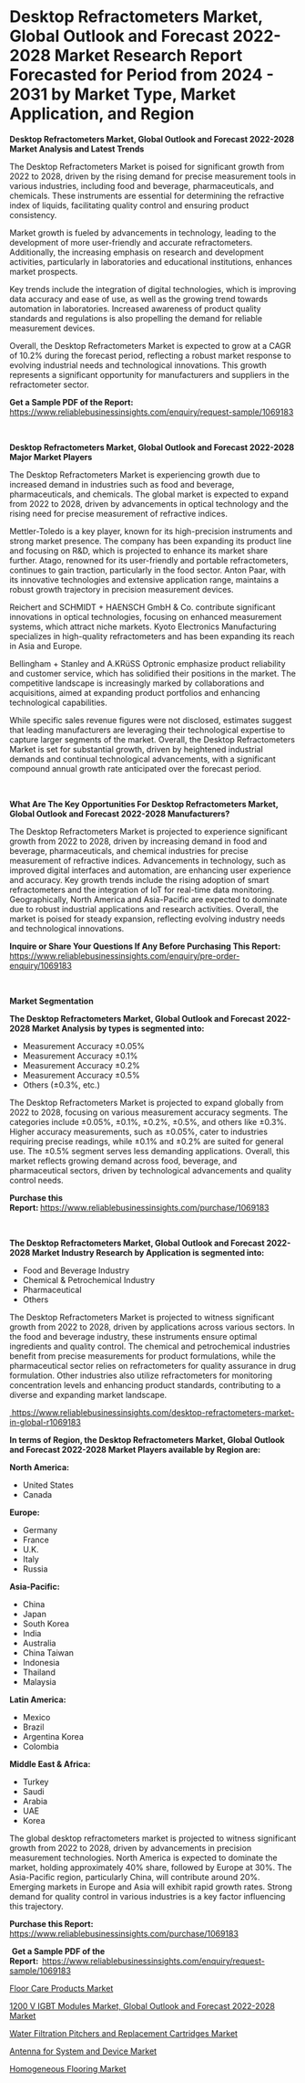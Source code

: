 <p><h1>Desktop Refractometers Market, Global Outlook and Forecast 2022-2028 Market Research Report Forecasted for Period from 2024 -  2031 by Market Type, Market Application, and Region</h1></p><p><strong>Desktop Refractometers Market, Global Outlook and Forecast 2022-2028 Market Analysis and Latest Trends</strong></p>
<p><p>The Desktop Refractometers Market is poised for significant growth from 2022 to 2028, driven by the rising demand for precise measurement tools in various industries, including food and beverage, pharmaceuticals, and chemicals. These instruments are essential for determining the refractive index of liquids, facilitating quality control and ensuring product consistency. </p><p>Market growth is fueled by advancements in technology, leading to the development of more user-friendly and accurate refractometers. Additionally, the increasing emphasis on research and development activities, particularly in laboratories and educational institutions, enhances market prospects. </p><p>Key trends include the integration of digital technologies, which is improving data accuracy and ease of use, as well as the growing trend towards automation in laboratories. Increased awareness of product quality standards and regulations is also propelling the demand for reliable measurement devices. </p><p>Overall, the Desktop Refractometers Market is expected to grow at a CAGR of 10.2% during the forecast period, reflecting a robust market response to evolving industrial needs and technological innovations. This growth represents a significant opportunity for manufacturers and suppliers in the refractometer sector.</p></p>
<p><strong>Get a Sample PDF of the Report:&nbsp;</strong> <a href="https://www.reliablebusinessinsights.com/enquiry/request-sample/1069183">https://www.reliablebusinessinsights.com/enquiry/request-sample/1069183</a></p>
<p>&nbsp;</p>
<p><strong>Desktop Refractometers Market, Global Outlook and Forecast 2022-2028 Major Market Players</strong></p>
<p><p>The Desktop Refractometers Market is experiencing growth due to increased demand in industries such as food and beverage, pharmaceuticals, and chemicals. The global market is expected to expand from 2022 to 2028, driven by advancements in optical technology and the rising need for precise measurement of refractive indices.</p><p>Mettler-Toledo is a key player, known for its high-precision instruments and strong market presence. The company has been expanding its product line and focusing on R&D, which is projected to enhance its market share further. Atago, renowned for its user-friendly and portable refractometers, continues to gain traction, particularly in the food sector. Anton Paar, with its innovative technologies and extensive application range, maintains a robust growth trajectory in precision measurement devices.</p><p>Reichert and SCHMIDT + HAENSCH GmbH & Co. contribute significant innovations in optical technologies, focusing on enhanced measurement systems, which attract niche markets. Kyoto Electronics Manufacturing specializes in high-quality refractometers and has been expanding its reach in Asia and Europe.</p><p>Bellingham + Stanley and A.KRüSS Optronic emphasize product reliability and customer service, which has solidified their positions in the market. The competitive landscape is increasingly marked by collaborations and acquisitions, aimed at expanding product portfolios and enhancing technological capabilities.</p><p>While specific sales revenue figures were not disclosed, estimates suggest that leading manufacturers are leveraging their technological expertise to capture larger segments of the market. Overall, the Desktop Refractometers Market is set for substantial growth, driven by heightened industrial demands and continual technological advancements, with a significant compound annual growth rate anticipated over the forecast period.</p></p>
<p>&nbsp;</p>
<p><strong>What Are The Key Opportunities For Desktop Refractometers Market, Global Outlook and Forecast 2022-2028 Manufacturers?</strong></p>
<p><p>The Desktop Refractometers Market is projected to experience significant growth from 2022 to 2028, driven by increasing demand in food and beverage, pharmaceuticals, and chemical industries for precise measurement of refractive indices. Advancements in technology, such as improved digital interfaces and automation, are enhancing user experience and accuracy. Key growth trends include the rising adoption of smart refractometers and the integration of IoT for real-time data monitoring. Geographically, North America and Asia-Pacific are expected to dominate due to robust industrial applications and research activities. Overall, the market is poised for steady expansion, reflecting evolving industry needs and technological innovations.</p></p>
<p><strong>Inquire or Share Your Questions If Any Before Purchasing This Report:</strong> <a href="https://www.reliablebusinessinsights.com/enquiry/pre-order-enquiry/1069183">https://www.reliablebusinessinsights.com/enquiry/pre-order-enquiry/1069183</a></p>
<p>&nbsp;</p>
<p><strong>Market Segmentation</strong></p>
<p><strong>The Desktop Refractometers Market, Global Outlook and Forecast 2022-2028 Market Analysis by types is segmented into:</strong></p>
<p><ul><li>Measurement Accuracy ±0.05%</li><li>Measurement Accuracy ±0.1%</li><li>Measurement Accuracy ±0.2%</li><li>Measurement Accuracy ±0.5%</li><li>Others (±0.3%, etc.)</li></ul></p>
<p><p>The Desktop Refractometers Market is projected to expand globally from 2022 to 2028, focusing on various measurement accuracy segments. The categories include ±0.05%, ±0.1%, ±0.2%, ±0.5%, and others like ±0.3%. Higher accuracy measurements, such as ±0.05%, cater to industries requiring precise readings, while ±0.1% and ±0.2% are suited for general use. The ±0.5% segment serves less demanding applications. Overall, this market reflects growing demand across food, beverage, and pharmaceutical sectors, driven by technological advancements and quality control needs.</p></p>
<p><strong>Purchase this Report:&nbsp;</strong><a href="https://www.reliablebusinessinsights.com/purchase/1069183">https://www.reliablebusinessinsights.com/purchase/1069183</a></p>
<p>&nbsp;</p>
<p><strong>The Desktop Refractometers Market, Global Outlook and Forecast 2022-2028 Market Industry Research by Application is segmented into:</strong></p>
<p><ul><li>Food and Beverage Industry</li><li>Chemical & Petrochemical Industry</li><li>Pharmaceutical</li><li>Others</li></ul></p>
<p><p>The Desktop Refractometers Market is projected to witness significant growth from 2022 to 2028, driven by applications across various sectors. In the food and beverage industry, these instruments ensure optimal ingredients and quality control. The chemical and petrochemical industries benefit from precise measurements for product formulations, while the pharmaceutical sector relies on refractometers for quality assurance in drug formulation. Other industries also utilize refractometers for monitoring concentration levels and enhancing product standards, contributing to a diverse and expanding market landscape.</p></p>
<p><a href="https://www.reliablebusinessinsights.com/desktop-refractometers-market-in-global-r1069183">&nbsp;https://www.reliablebusinessinsights.com/desktop-refractometers-market-in-global-r1069183</a></p>
<p><strong>In terms of Region, the Desktop Refractometers Market, Global Outlook and Forecast 2022-2028 Market Players available by Region are:</strong></p>
<p>
    <p> <strong> North America: </strong>
        <ul>
            <li>United States</li>
            <li>Canada</li>
        </ul>
        </p> 
    <p> <strong> Europe: </strong>
        <ul>
            <li>Germany</li>
            <li>France</li>
            <li>U.K.</li>
            <li>Italy</li>
            <li>Russia</li>
        </ul>
        </p> 
    <p> <strong> Asia-Pacific: </strong>
        <ul>
            <li>China</li>
            <li>Japan</li>
            <li>South Korea</li>
            <li>India</li>
            <li>Australia</li>
            <li>China Taiwan</li>
            <li>Indonesia</li>
            <li>Thailand</li>
            <li>Malaysia</li>
        </ul>
        </p> 
    <p> <strong> Latin America: </strong>
        <ul>
            <li>Mexico</li>
            <li>Brazil</li>
            <li>Argentina Korea</li>
            <li>Colombia</li>
        </ul>
        </p> 
    <p> <strong> Middle East & Africa: </strong>
        <ul>
            <li>Turkey</li>
            <li>Saudi</li>
            <li>Arabia</li>
            <li>UAE</li>
            <li>Korea</li>
        </ul>
    </p>
    </p>
<p><p>The global desktop refractometers market is projected to witness significant growth from 2022 to 2028, driven by advancements in precision measurement technologies. North America is expected to dominate the market, holding approximately 40% share, followed by Europe at 30%. The Asia-Pacific region, particularly China, will contribute around 20%. Emerging markets in Europe and Asia will exhibit rapid growth rates. Strong demand for quality control in various industries is a key factor influencing this trajectory.</p></p>
<p><strong>Purchase this Report: </strong><a href="https://www.reliablebusinessinsights.com/purchase/1069183">https://www.reliablebusinessinsights.com/purchase/1069183</a></p>
<p>&nbsp;<strong>Get a Sample PDF of the Report:&nbsp;&nbsp;</strong><a href="https://www.reliablebusinessinsights.com/enquiry/request-sample/1069183">https://www.reliablebusinessinsights.com/enquiry/request-sample/1069183</a></p>
<p><strong></strong></p>
<p><p><a href="https://www.linkedin.com/pulse/emerging-opportunities-challenges-global-floor-care-products-exysf?trackingId=QZVzcxaIRpuNsxQ7qHjvqQ%3D%3D">Floor Care Products Market</a></p><p><a href="https://github.com/wwwkeltoum/Market-Research-Report-List-4/blob/main/1200-v-igbt-modules-market-global-outlook-and-forecast-2022-2028-market.md">1200 V IGBT Modules Market, Global Outlook and Forecast 2022-2028 Market</a></p><p><a href="https://issuu.com/reportprime-2/docs/water-filtration-pitchers-and-repla_486b9162a45786">Water Filtration Pitchers and Replacement Cartridges Market</a></p><p><a href="https://medium.com/@cloydrenner_30555/antenna-for-system-and-device-market-size-growth-trends-statistics-forecasts-2024-2031-736e90d59c96">Antenna for System and Device Market</a></p><p><a href="https://www.linkedin.com/pulse/strategic-roadmap-success-global-homogeneous-flooring-market-lmnjf?trackingId=DeSrn18QSKqJkrpyKBRPuQ%3D%3D">Homogeneous Flooring Market</a></p></p>